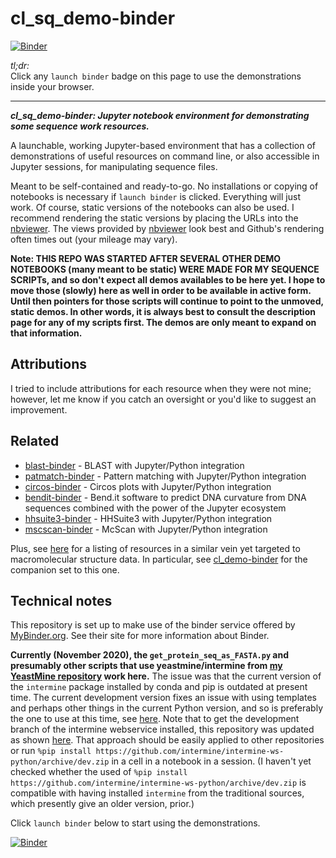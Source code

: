 # cl_sq_demo-binder

[![Binder](https://mybinder.org/badge_logo.svg)](https://mybinder.org/v2/gh/fomightez/cl_sq_demo-binder/master?filepath=index.ipynb)


*tl;dr:*  
Click any `launch binder` badge on this page to use the demonstrations inside your browser.

------


***cl_sq_demo-binder:  Jupyter notebook environment for demonstrating some sequence work resources.***

A launchable, working Jupyter-based environment that has a collection of demonstrations of useful resources on command line, or also accessible in Jupyter sessions, for manipulating sequence files.

Meant to be self-contained and ready-to-go. No installations or copying of notebooks is necessary if `launch binder` is clicked. Everything will just work. Of course, static versions of the notebooks can also be used. I recommend rendering the static versions by placing the URLs into the [nbviewer](https://nbviewer.jupyter.org/). The views provided by [nbviewer](https://nbviewer.jupyter.org/) look best and Github's rendering often times out (your mileage may vary).

**Note: THIS REPO WAS STARTED AFTER SEVERAL OTHER DEMO NOTEBOOKS (many meant to be static) WERE MADE FOR MY SEQUENCE SCRIPTs, and so don't expect all demos availables to be here yet. I hope to move those (slowly) here as well in order to be available in active form. Until then pointers for those scripts will continue to point to the unmoved, static demos. In other words, it is always best to consult the description page for any of my scripts first. The demos are only meant to expand on that information.**


## Attributions

I tried to include attributions for each resource when they were not mine; however, let me know if you catch an oversight or you'd like to suggest an improvement.

## Related

- [blast-binder](https://github.com/fomightez/blast-binder) - BLAST with Jupyter/Python integration
- [patmatch-binder](https://github.com/fomightez/patmatch-binder) - Pattern matching with Jupyter/Python integration
- [circos-binder](https://github.com/fomightez/circos-binder) - Circos plots with Jupyter/Python integration
- [bendit-binder](https://github.com/fomightez/bendit-binder) - Bend.it software to predict DNA curvature from DNA sequences combined with the power of the Jupyter ecosystem
- [hhsuite3-binder](https://github.com/fomightez/hhsuite3-binder) - HHSuite3 with Jupyter/Python integration
- [mscscan-binder](https://github.com/fomightez/mcscan-binder) - McScan with Jupyter/Python integration

Plus, see [here](https://github.com/fomightez/structurework#related-binderized-utilities) for a listing of resources in a similar vein yet targeted to macromolecular structure data. In particular, see [cl_demo-binder](https://github.com/fomightez/cl_demo-binder) for the companion set to this one.



## Technical notes

This repository is set up to make use of the binder service offered by [MyBinder.org](https://mybinder.org/). See their site for more information about Binder.


**Currently (November 2020), the `get_protein_seq_as_FASTA.py` and presumably other scripts that use yeastmine/intermine from [my YeastMine repository](https://github.com/fomightez/yeastmine) work here.**  The issue was that the current version of the `intermine` package installed by conda and pip is outdated at present time. The current development version fixes an issue with using templates and perhaps other things in the current Python version, and so is preferably the one to use at this time, see [here](https://github.com/intermine/intermine-ws-python/issues/40). Note that to get the development branch of the intermine webservice installed, this repository was updated as shown [here](https://github.com/fomightez/cl_sq_demo-binder/commit/59d6d3e61abf0d43dbaad71445d41f552b741496). That approach should be easily applied to other repositories or run `%pip install https://github.com/intermine/intermine-ws-python/archive/dev.zip` in a cell in a notebook in a session. (I haven't yet checked whether the used of `%pip install https://github.com/intermine/intermine-ws-python/archive/dev.zip` is compatible with having installed `intermine` from the traditional sources, which presently give an older version, prior.)


Click `launch binder` below to start using the demonstrations.

[![Binder](https://mybinder.org/badge_logo.svg)](https://mybinder.org/v2/gh/fomightez/cl_sq_demo-binder/master?filepath=index.ipynb)
